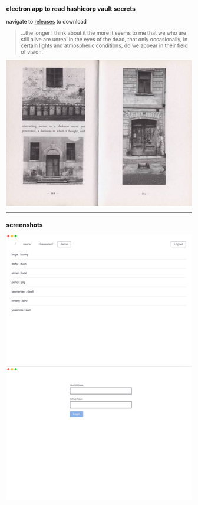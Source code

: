 ### electron app to read hashicorp vault secrets

navigate to [releases](https://github.com/chasestarr/field-of-view/releases) to download

> …the longer I think about it the more it seems to me that we who are still alive are unreal in the eyes of the dead, that only occasionally, in certain lights and atmospheric conditions, do we appear in their field of vision.

[![austerlitz](/internals/img/image.jpg)](https://www.amazon.com/Austerlitz-Modern-Library-Paperbacks-Winfried/dp/0375756566/ref=sr_1_2?s=books&ie=UTF8&qid=1518989742&sr=1-2&keywords=austerlitz)

---

### screenshots

![secrets](/internals/img/secrets.png)
![login](/internals/img/login.png)
